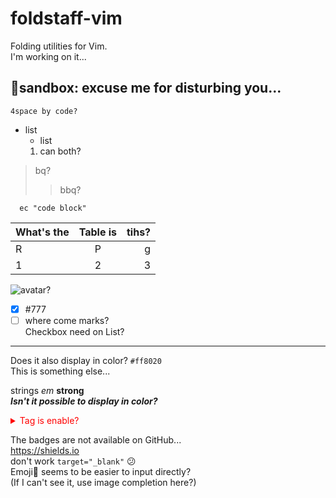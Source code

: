 # foldstaff-vim

Folding utilities for Vim.  
I'm working on it...  


## 💎sandbox: excuse me for disturbing you...

    4space by code?

+ list
  - list
  1. can both?

> bq?
> > bbq?

```vim
  ec "code block"
```

  |What's the |Table is|tihs?|
  |:--|:-:|--:|
  |R|P|g|
  |1|2|3|

![avatar?](https://avatars.githubusercontent.com/u/97036597?s=80&v=80)

- [x] #777
- [ ] where come marks?  
  Checkbox need on List?

----


Does it also display in color? `#ff8020`  
This is something else...  

strings  *em* **strong**  
***Isn't it possible to display in color?***

<details style='color:red'>
    <summary>Tag is enable?</summary>
    Hidden messages.<br>
    The markdown doesn't work in tags.<br><br>
    Is it possible that <kbd style='color:red;font-size:3em'>style</kbd> are also enabled too?<br>
    So tags work, but <code fg="#ff0000">attributes</code> don't...<br>
</details>

The badges are not available on GitHub...  
<a target="_blank" href="https://shields.io">https://shields.io</a>  
don't work `target="_blank"` :confused:  
Emoji🍣 seems to be easier to input directly?  
(If I can't see it, use image completion here?)  
